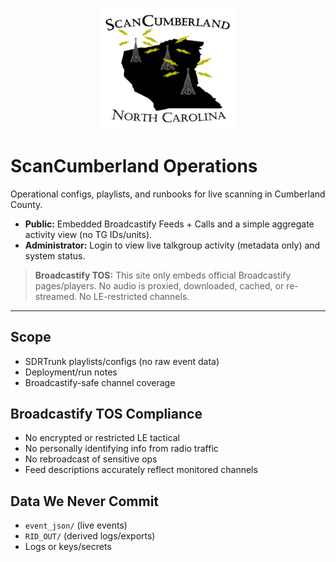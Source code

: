 <p align="center">
  <img src="assets/logotp.png" alt="ScanCumberland Logo" width="220">
</p>

# ScanCumberland Operations

Operational configs, playlists, and runbooks for live scanning in Cumberland County.

- **Public:** Embedded Broadcastify Feeds + Calls and a simple aggregate activity view (no TG IDs/units).
- **Administrator:** Login to view live talkgroup activity (metadata only) and system status.

> **Broadcastify TOS:** This site only embeds official Broadcastify pages/players. No audio is proxied, downloaded, cached, or re-streamed. No LE-restricted channels.

---

## Scope
- SDRTrunk playlists/configs (no raw event data)
- Deployment/run notes
- Broadcastify-safe channel coverage

## Broadcastify TOS Compliance
- No encrypted or restricted LE tactical
- No personally identifying info from radio traffic
- No rebroadcast of sensitive ops
- Feed descriptions accurately reflect monitored channels

## Data We Never Commit
- `event_json/` (live events)
- `RID_OUT/` (derived logs/exports)
- Logs or keys/secrets